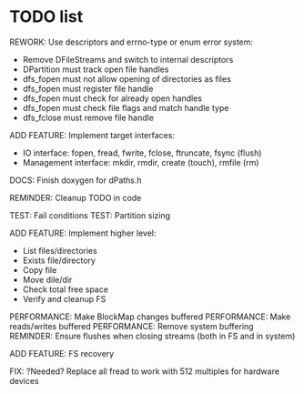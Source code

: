 # TODO list

REWORK: Use descriptors and errno-type or enum error system:

* Remove DFileStreams and switch to internal descriptors
* DPartition must track open file handles
* dfs_fopen must not allow opening of directories as files
* dfs_fopen must register file handle
* dfs_fopen must check for already open handles
* dfs_fopen must check file flags and match handle type
* dfs_fclose must remove file handle

ADD FEATURE: Implement target interfaces:

* IO interface: fopen, fread, fwrite, fclose, ftruncate, fsync (flush)
* Management interface: mkdir, rmdir, create (touch), rmfile (rm)

DOCS: Finish doxygen for dPaths.h

REMINDER: Cleanup TODO in code

TEST: Fail conditions
TEST: Partition sizing

ADD FEATURE: Implement higher level:

* List files/directories
* Exists file/directory
* Copy file
* Move dile/dir
* Check total free space
* Verify and cleanup FS

PERFORMANCE: Make BlockMap changes buffered
PERFORMANCE: Make reads/writes buffered
PERFORMANCE: Remove system buffering
REMINDER: Ensure flushes when closing streams (both in FS and in system)

ADD FEATURE: FS recovery

FIX: ?Needed? Replace all fread to work with 512 multiples for hardware devices
